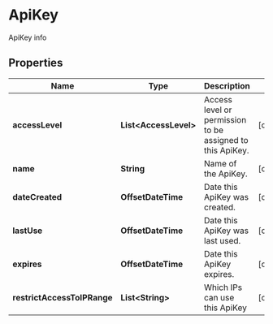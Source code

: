 

# ApiKey

ApiKey info

## Properties

Name | Type | Description | Notes
------------ | ------------- | ------------- | -------------
**accessLevel** | **List&lt;AccessLevel&gt;** | Access level or permission to be assigned to this ApiKey. |  [optional]
**name** | **String** | Name of the ApiKey. |  [optional]
**dateCreated** | **OffsetDateTime** | Date this ApiKey was created. |  [optional]
**lastUse** | **OffsetDateTime** | Date this ApiKey was last used. |  [optional]
**expires** | **OffsetDateTime** | Date this ApiKey expires. |  [optional]
**restrictAccessToIPRange** | **List&lt;String&gt;** | Which IPs can use this ApiKey |  [optional]



